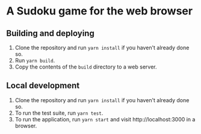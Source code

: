 # A Sudoku game for the web browser

## Building and deploying

1. Clone the repository and run `yarn install` if you haven't already done so.
2. Run `yarn build`.
3. Copy the contents of the `build` directory to a web server.

## Local development

1. Clone the repository and run `yarn install` if you haven't already done so.
2. To run the test suite, run `yarn test`.
3. To run the application, run `yarn start` and visit http://localhost:3000 in a browser.
